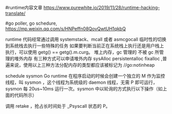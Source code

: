 #runtime内容文章
 https://www.purewhite.io/2019/11/28/runtime-hacking-translate/
 
 #go poller, go schedure,
 https://mp.weixin.qq.com/s/HNPeffn08QovQwtUH1qkbQ



 runtime 代码经常通过调用 systemstack、mcall 或者 asmcgocall 临时性的切换到系统栈去执行一些特殊的任务
如果要判断当前正在系统栈上执行还是用户栈上执行，可以使用 getg() == getg().m.curg。
堆上内存，gc 管理的
不被 gc 所管理的堆外内存
有三种方式可以申请堆外内存 sysAlloc persistentalloc fixalloc ,普遍来说，使用以上三种方法分配内存的类型都应该被标记为 //go:notinheap


schedule
sysmon
Go runtime 在程序启动的时候会创建一个独立的 M 作为监控线程，叫 sysmon ，这个线程为系统级的 daemon 线程，无需 P 即可运行， sysmon 每 20us~10ms 运行一次。sysmon 中以轮询的方式执行以下操作（如上面的代码所示）

调用 retake ，抢占长时间处于 _Psyscall 状态的 P。
